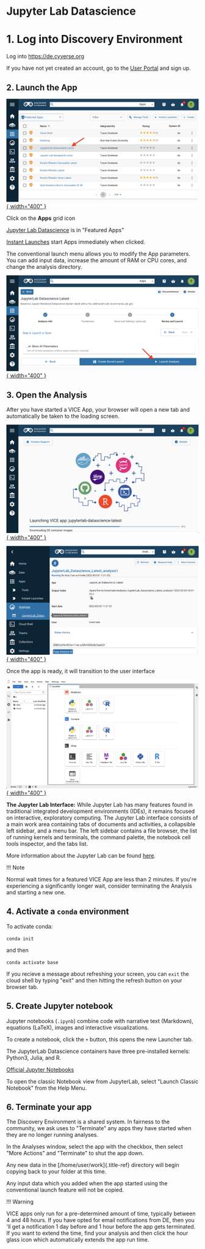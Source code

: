 # Jupyter Lab Datascience

# 1. Log into Discovery Environment

Log into <https://de.cyverse.org>

If you have not yet created an account, go to the [User Portal](https://user.cyverse.org) and sign up.

## 2. Launch the App

[![!jupyter_1](https://github.com/CyVerse-learning-materials/learning-materials-home/raw/mkdocs/assets/de/jupyter_1.png "jupyter_1"){ width="400" }](https://de.cyverse.org/apps/de/cc77b788-bc45-11eb-9934-008cfa5ae621/launch)

Click on the **Apps** grid icon

[Jupyter Lab Datascience](https://de.cyverse.org/apps/de/cc77b788-bc45-11eb-9934-008cfa5ae621/launch) is in "Featured Apps"

[Instant Launches](https://de.cyverse.org/instantlaunches) start Apps immediately when clicked.

The conventional launch menu allows you to modify the App parameters. You can add input data, increase the amount of RAM or CPU cores, and change the analysis directory.

[![!jupyter_2](https://github.com/CyVerse-learning-materials/learning-materials-home/raw/mkdocs/assets/de/jupyter_2.png "jupyter_2"){ width="400" }](https://de.cyverse.org/apps/de/cc77b788-bc45-11eb-9934-008cfa5ae621/launch)

## 3. Open the Analysis

After you have started a VICE App, your browser will open a new tab and automatically be taken to the loading screen.

[![!jupyter_3](https://github.com/CyVerse-learning-materials/learning-materials-home/raw/mkdocs/assets/de/jupyter_3.png "jupyter_3"){ width="400" }](https://de.cyverse.org/apps/de/cc77b788-bc45-11eb-9934-008cfa5ae621/launch)

[![!jupyter_4](https://github.com/CyVerse-learning-materials/learning-materials-home/raw/mkdocs/assets/de/jupyter_4.png "jupyter_4"){ width="400" }](https://de.cyverse.org/apps/de/cc77b788-bc45-11eb-9934-008cfa5ae621/launch)

Once the app is ready, it will transition to the user interface 

[![!jupyter_5](https://github.com/CyVerse-learning-materials/learning-materials-home/raw/mkdocs/assets/de/jupyter_5.png "jupyter_5"){ width="400" }](https://de.cyverse.org/apps/de/cc77b788-bc45-11eb-9934-008cfa5ae621/launch)

**The Jupyter Lab Interface:** 
While Jupyter Lab has many features found in traditional integrated development environments (IDEs), it remains focused on interactive, exploratory computing. 
The Jupyter Lab interface consists of a main work area containing tabs of documents and activities, a collapsible left sidebar, and a menu bar.
The left sidebar contains a file browser, the list of running kernels and terminals, the command palette, the notebook cell tools inspector, and the tabs list.

More information about the Jupyter Lab can be found [here](https://jupyterlab.readthedocs.io/en/stable/user/interface.html).

!!! Note
  
  Normal wait times for a featured VICE App are less than 2 minutes. 
  If you're experiencing a significantly longer wait, consider terminating the Analysis and starting a new one.

## 4. Activate a `conda` environment

To activate conda:

``` conda init ```

and then

``` conda activate base ```

If you recieve a message about refreshing your screen, you can `exit` the cloud shell by typing "exit" and then hitting the refresh button on your browser tab.

## 5. Create Jupyter notebook

Jupyter notebooks (`.ipynb`) combine code with narrative text (Markdown), equations (LaTeX), images and interactive visualizations.

To create a notebook, click the `+` button, this opens the new Launcher tab.

The JupyterLab Datascience containers have three pre-installed kernels: Python3, Julia, and R.

[Official Jupyter Notebooks](https://jupyterlab.readthedocs.io/en/stable/user/notebook.html)

To open the classic Notebook view from JupyterLab, select "Launch Classic Notebook" from the Help Menu.

## 6. Terminate your app

The Discovery Environment is a shared system. In fairness to the community, we ask uses to "Terminate" any apps they have started when
they are no longer running analyses.

In the Analyses window, select the app with the checkbox, then select "More Actions" and "Terminate" to shut the app down.

Any new data in the [/home/user/work]{.title-ref} directory will begin copying back to your folder at this time.

Any input data which you added when the app started using the conventional launch feature will not be copied.

!!! Warning

  VICE apps only run for a pre-determined amount of time, typically between 4 and 48 hours. 
  If you have opted for email notifications from DE, then you 'll get a notification 1 day before and 1 hour before the app gets terminated. 
  If you want to extend the time, find your analysis and then click the hour glass icon which automatically extends the app run time.
